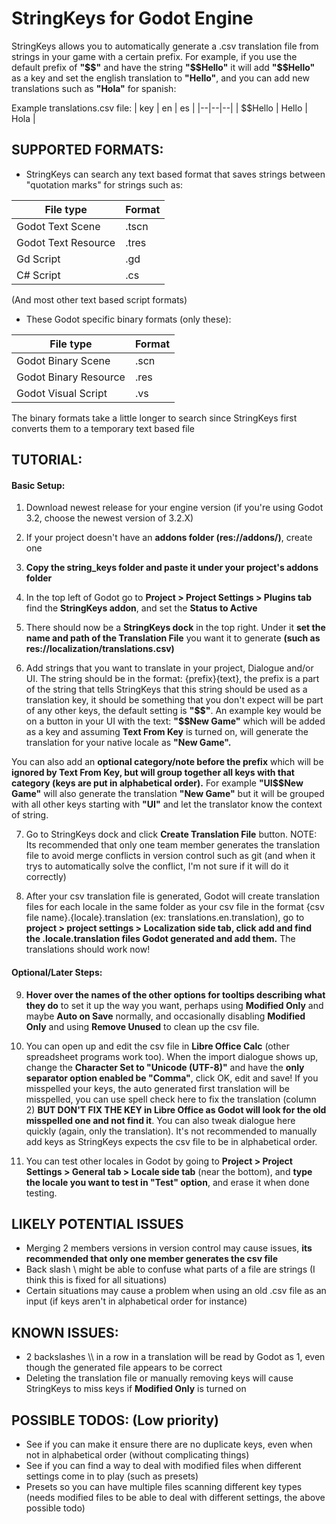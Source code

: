 # StringKeys for Godot Engine
StringKeys allows you to automatically generate a .csv translation file from strings in your game with a certain prefix.
For example, if you use the default prefix of **"\$\$"** and have the string **"\$\$Hello"** it will add **"\$\$Hello"** as a key and set the english translation to **"Hello"**, and you can add new translations such as **"Hola"** for spanish:

Example translations.csv file:
| key | en | es |
|--|--|--|
| $$Hello | Hello  | Hola |

## SUPPORTED FORMATS:

 - StringKeys can search any text based format that saves strings between "quotation marks" for strings such as:

| File type | Format |
|--|--|
| Godot Text Scene | .tscn |
| Godot Text Resource | .tres |
| Gd Script | .gd |
| C# Script | .cs |

(And most other text based script formats)

- These Godot specific binary formats (only these):

| File type | Format |
|--|--|
| Godot Binary Scene | .scn |
| Godot Binary Resource | .res |
| Godot Visual Script | .vs |

The binary formats take a little longer to search since StringKeys first converts them to a temporary text based file

## TUTORIAL:
#### Basic Setup:
1. Download newest release for your engine version (if you're using Godot 3.2, choose the newest version of 3.2.X)

2. If your project doesn't have an **addons folder (res://addons/)**, create one

3. **Copy the string_keys folder and paste it under your project's addons folder**

4. In the top left of Godot go to **Project > Project Settings > Plugins tab**  find the **StringKeys addon**, and set the **Status to Active**

5. There should now be a **StringKeys dock** in the top right. Under it **set the name and path of the Translation File** you want it to generate **(such as res://localization/translations.csv)**

6. Add strings that you want to translate in your project, Dialogue and/or UI. The string should be in the format: 
{prefix}{text}, the prefix is a part of the string that tells StringKeys that this string should be used as a translation key, it should be something that you don't expect will be part of any other keys, the default setting is **"\$\$"**. An example key would be on a button in your UI with the text: **"\$\$New Game"** which will be added as a key and assuming **Text From Key** is turned on, will generate the translation for your native locale as **"New Game".** 

You can also add an **optional category/note before the prefix** which will be **ignored by Text From Key, but will group together all keys with that category (keys are put in alphabetical order).** For example **"UI\$\$New Game"** will also generate the translation **"New Game"** but it will be grouped with all other keys starting with **"UI"** and let the translator know the context of string.

7. Go to StringKeys dock and click **Create Translation File** button. NOTE: Its recommended that only one team member generates the translation file to avoid merge conflicts in version control such as git (and when it trys to automatically solve the conflict, I'm not sure if it will do it correctly)

8. After your csv translation file is generated, Godot will create translation files for each locale in the same folder as your csv file in the format {csv file name}.{locale}.translation (ex: translations.en.translation), go to **project > project settings > Localization side tab, click add and find the .locale.translation files Godot generated and add them.** The translations should work now!

#### Optional/Later Steps:

9. **Hover over the names of the other options for tooltips describing what they do** to set it up the way you want, perhaps using **Modified Only** and maybe **Auto on Save** normally, and occasionally disabling **Modified Only** and using **Remove Unused** to clean up the csv file.

10. You can open up and edit the csv file in **Libre Office Calc** (other spreadsheet programs work too). When the import dialogue shows up, change the **Character Set to "Unicode (UTF-8)"** and have the **only separator option enabled be "Comma"**, click OK, edit and save! If you misspelled your keys, the auto generated first translation will be misspelled, you can use spell check here to fix the translation (column 2) **BUT DON'T FIX THE KEY in Libre Office as Godot will look for the old misspelled one and not find it**. You can also tweak dialogue here quickly (again, only the translation). It's not recommended to manually add keys as StringKeys expects the csv file to be in alphabetical order.

11. You can test other locales in Godot by going to **Project > Project Settings > General tab > Locale side tab** (near the bottom), and **type the locale you want to test in "Test" option**, and erase it when done testing.



## LIKELY POTENTIAL ISSUES
- Merging 2 members versions in version control may cause issues, **its recommended that only one member generates the csv file**
- Back slash \ might be able to confuse what parts of a file are strings (I think this is fixed for all situations)
- Certain situations may cause a problem when using an old .csv file as an input (if keys aren't in alphabetical order for instance)


## KNOWN ISSUES:
- 2 backslashes \\\\ in a row in a translation will be read by Godot as 1, even though the generated file appears to be correct
- Deleting the translation file or manually removing keys will cause StringKeys to miss keys if **Modified Only** is turned on


## POSSIBLE TODOS: (Low priority)
- See if you can make it ensure there are no duplicate keys, even when not in alphabetical order (without complicating things)
- See if you can find a way to deal with modified files when different settings come in to play (such as presets)
- Presets so you can have multiple files scanning different key types (needs modified files to be able to deal with different settings, the above possible todo)
